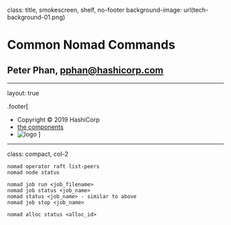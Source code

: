 class: title, smokescreen, shelf, no-footer
background-image: url(tech-background-01.png)

# Common Nomad Commands

## Peter Phan, pphan@hashicorp.com

---
layout: true

.footer[
- Copyright © 2019 HashiCorp
- [the components](#components)
- ![logo](https://hashicorp.github.io/field-workshops-assets/assets/logos/HashiCorp_Icon_Black.svg)
]
---
class: compact, col-2

```shell
nomad operator raft list-peers
nomad node status

nomad job run <job_filename>
nomad job status <job_name>
nomad status <job_name> - similar to above
nomad job stop <job_name>

nomad alloc status <alloc_id>
```

